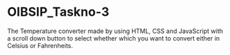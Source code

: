 # OIBSIP_Taskno-3
The Temperature converter made by using HTML, CSS and JavaScript with a scroll down button to select whether which you want to convert either in Celsius or Fahrenheits.
